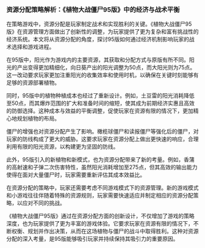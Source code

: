 ### 资源分配策略解析：《植物大战僵尸95版》中的经济与战术平衡

在策略游戏中，资源分配是玩家制定战术和实现胜利的关键。《植物大战僵尸95版》在资源管理方面做出了创新性的调整，为玩家提供了更为复杂和富有挑战性的经济系统。本文将从资源分配的角度，探讨95版如何通过经济机制影响玩家的战术选择和游戏进程。

在95版中，阳光作为游戏内的主要资源，其获取和分配方式与原版有所不同。阳光的产出变得更加精细化，向日葵产出的阳光调整为50点，而大阳光则为75点。这一改动要求玩家更加注重阳光的收集效率和使用时机，以确保在关键时刻能够有足够的资源部署植物。

同时，95版中的植物种植成本也经过了重新设计。例如，土豆雷的阳光消耗降低至50点，而其爆炸范围的扩大和准备时间的缩短，使其成为前期经济实惠且高效的防御选择。这种成本与效益的平衡调整，促使玩家在资源有限的情况下，更加精心地规划植物的布局。

僵尸的增强也对资源分配产生了影响。橄榄球僵尸和读报僵尸等强化后的僵尸，对玩家的防线构成了更大的威胁。这要求玩家在资源分配上做出更快速的响应，合理利用有限的阳光资源，以构建更为坚固的防线。

此外，95版引入的新植物和新模式，也为资源分配带来了新的考量。例如，香蒲的高射速和子弹二次伤害特性，虽然阳光消耗增加至275点，但其高效的输出能力使得在面对大量僵尸时，玩家需要重新评估其成本效益比。

在资源分配的策略中，玩家还需要考虑不同游戏模式下的资源管理。新的游戏模式和小游戏往往伴随着特殊的资源规则，玩家需要快速适应并制定相应的资源分配策略，以应对不同的挑战。

《植物大战僵尸95版》通过在资源分配方面的创新设计，不仅增加了游戏的策略深度，也为玩家提供了更为丰富的游戏体验。它要求玩家在资源有限的情况下，不断权衡、规划并作出决策，从而在这场植物与僵尸的战斗中取得胜利。这种对资源分配的深入考量，是95版能够吸引玩家并持续保持其吸引力的重要原因。